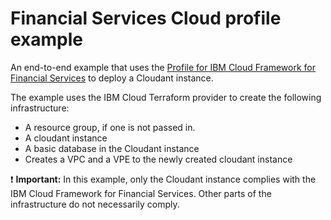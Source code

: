 # Financial Services Cloud profile example

An end-to-end example that uses the [Profile for IBM Cloud Framework for Financial Services](../../modules/fscloud/) to deploy a Cloudant instance.

The example uses the IBM Cloud Terraform provider to create the following infrastructure:

- A resource group, if one is not passed in.
- A cloudant instance
- A basic database in the Cloudant instance
- Creates a VPC and a VPE to the newly created cloudant instance

:exclamation: **Important:** In this example, only the Cloudant instance complies with the IBM Cloud Framework for Financial Services. Other parts of the infrastructure do not necessarily comply.

